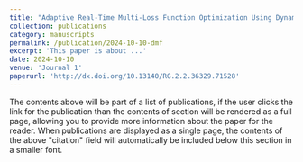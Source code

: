 ```yaml
---
title: "Adaptive Real-Time Multi-Loss Function Optimization Using Dynamic Memory Fusion Framework: A Case Study on Breast Cancer Segmentation"
collection: publications
category: manuscripts
permalink: /publication/2024-10-10-dmf
excerpt: 'This paper is about ...'
date: 2024-10-10
venue: 'Journal 1'
paperurl: 'http://dx.doi.org/10.13140/RG.2.2.36329.71528'
---
```


The contents above will be part of a list of publications, if the user clicks the link for the publication than the contents of section will be rendered as a full page, allowing you to provide more information about the paper for the reader. When publications are displayed as a single page, the contents of the above "citation" field will automatically be included below this section in a smaller font.
